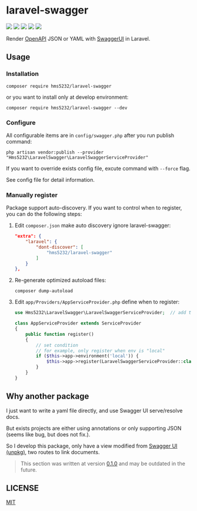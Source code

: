 # laravel-swagger

[![](https://img.shields.io/packagist/v/hms5232/laravel-swagger?include_prereleases)](https://packagist.org/packages/hms5232/laravel-swagger)
![](https://img.shields.io/packagist/dependency-v/hms5232/laravel-swagger/illuminate/support?color=ff2d20&label=Laravel&logo=laravel)
[![](https://img.shields.io/packagist/dt/hms5232/laravel-swagger)](https://packagist.org/packages/hms5232/laravel-swagger)
[![](https://img.shields.io/packagist/l/hms5232/laravel-swagger)](https://github.com/hms5232/laravel-swagger/blob/main/README.md)
[![](https://img.shields.io/github/actions/workflow/status/hms5232/laravel-swagger/phpunit.yml?branch=main&label=test)](https://github.com/hms5232/laravel-swagger/actions?query=branch%3Amain)

Render [OpenAPI](https://www.openapis.org/) JSON or YAML with [SwaggerUI](https://swagger.io/tools/swagger-ui/) in Laravel.

## Usage

### Installation

```shell
composer require hms5232/laravel-swagger
```

or you want to install only at develop environment:

```shell
composer require hms5232/laravel-swagger --dev
```

### Configure

All configurable items are in `config/swagger.php` after you run publish command:

```shell
php artisan vendor:publish --provider "Hms5232\LaravelSwagger\LaravelSwaggerServiceProvider"
```

If you want to override exists config file, excute command with `--force` flag.

See config file for detail information.

### Manually register

Package support auto-discovery. If you want to control when to register, you can do the following steps:

1. Edit `composer.json` make auto discovery ignore laravel-swagger:
    ```json
    "extra": {
        "laravel": {
            "dont-discover": [
                "hms5232/laravel-swagger"
            ]
        }
    },
    ```

2. Re-generate optimized autoload files:
    ```shell
    composer dump-autoload
    ```

3. Edit `app/Providers/AppServiceProvider.php` define when to register:
    ```php
    use Hms5232\LaravelSwagger\LaravelSwaggerServiceProvider;  // add this
    
    class AppServiceProvider extends ServiceProvider
    {
        public function register()
        {
            // set condition
            // for example, only register when env is "local"
            if ($this->app->environment('local')) {
                $this->app->register(LaravelSwaggerServiceProvider::class);  // register laravel-swagger
            }
        }
    }
    ```

## Why another package

I just want to write a yaml file directly, and use Swagger UI serve/resolve docs.

But exists projects are either using annotations or only supporting JSON (seems like bug, but does not fix.).

So I develop this package, only have a view modified from [Swagger UI (unpkg)](https://swagger.io/docs/open-source-tools/swagger-ui/usage/installation/#unpkg), two routes to link documents.

> This section was written at version [0.1.0](https://github.com/hms5232/laravel-swagger/releases/tag/v0.1.0) and may be outdated in the future.

## LICENSE

[MIT](LICENSE)
